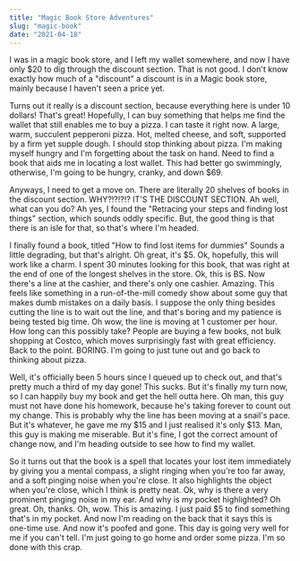 ```yaml
---
title: "Magic Book Store Adventures"
slug: "magic-book"
date: "2021-04-18"
---
```


I was in a magic book store, and I left my wallet somewhere, and now I have only $20 to dig through the discount section. That is not good. I  don't know exactly how much of a "discount" a discount is in a Magic book store, mainly because I haven't seen a price yet. 

Turns out it really is a discount section, because everything here is under 10 dollars! That's great! Hopefully, I can buy something that helps me find the wallet that still enables me to buy a pizza. I can taste it right now. A large, warm, succulent pepperoni pizza. Hot, melted cheese, and soft, supported by a firm yet supple dough. I should stop thinking about pizza. I'm making myself hungry and I'm forgetting about the task on hand. Need to find a book that aids me in locating a lost wallet. This had better go swimmingly, otherwise, I'm going to be hungry, cranky, and down $69.

Anyways, I need to get a move on. There are literally 20 shelves of books in the discount section. WHY?!?!?!? IT'S THE DISCOUNT SECTION. Ah well, what can you do? Ah yes, I found the "Retracing your steps and finding lost things" section, which sounds oddly specific. But, the good thing is that there is an isle for that, so that's where I'm headed. 

I finally found a book, titled "How to find lost items for dummies" Sounds a little degrading, but that's alright. Oh great, it's $5. Ok, hopefully, this will work like a charm. I spent 30 minutes looking for this book, that was right at the end of one of the longest shelves in the store. Ok, this is BS. Now there's a line at the cashier, and there's only one cashier. Amazing. This feels like something in a run-of-the-mill comedy show about some guy that makes dumb mistakes on a daily basis. I suppose the only thing besides cutting the line is to wait out the line, and that's boring and my patience is being tested big time. Oh wow, the line is moving at 1 customer per hour. How long can this possibly take? People are buying a few books, not bulk shopping at Costco, which moves surprisingly fast with great efficiency. Back to the point. BORING. I'm going to just tune out and go back to thinking about pizza.

Well, it's officially been 5 hours since I queued up to check out, and that's pretty much a third of my day gone! This sucks. But it's finally my turn now, so I can happily buy my book and get the hell outta here. Oh man, this guy must not have done his homework, because he's taking forever to count out my change. This is probably why the line has been moving at a snail's pace. But it's whatever, he gave me my $15 and I just realised it's only $13. Man, this guy is making me miserable. But it's fine, I got the correct amount of change now, and I'm heading outside to see how to find my wallet. 

So it turns out that the book is a spell that locates your lost item immediately by giving you a mental compass, a slight ringing when you're too far away, and a soft pinging noise when you're close. It also highlights the object when you're close, which I think is pretty neat. Ok, why is there a very prominent pinging noise in my ear. And why is my pocket highlighted? Oh great. Oh, thanks. Oh, wow. This is amazing. I just paid $5 to find something that's in my pocket. And now I'm reading on the back that it says this is one-time use. And now it's poofed and gone. This day is going very well for me if you can't tell. I'm just going to go home and order some pizza. I'm so done with this crap.


